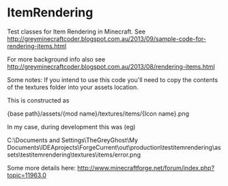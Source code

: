 ItemRendering
=============

Test classes for Item Rendering in Minecraft.
See http://greyminecraftcoder.blogspot.com.au/2013/09/sample-code-for-rendering-items.html

For more background info also see http://greyminecraftcoder.blogspot.com.au/2013/08/rendering-items.html


Some notes:
If you intend to use this code you'll need to copy the contents of the textures folder into your assets location.  

This is constructed as

{base path}/assets/{mod name}/textures/items/{Icon name}.png

In my case, during development this was (eg)

C:\Documents and Settings\TheGreyGhost\My Documents\IDEAprojects\ForgeCurrent\out\production\testitemrendering\assets\testitemrendering\textures\items/error.png

Some more details here:
http://www.minecraftforge.net/forum/index.php?topic=11963.0

